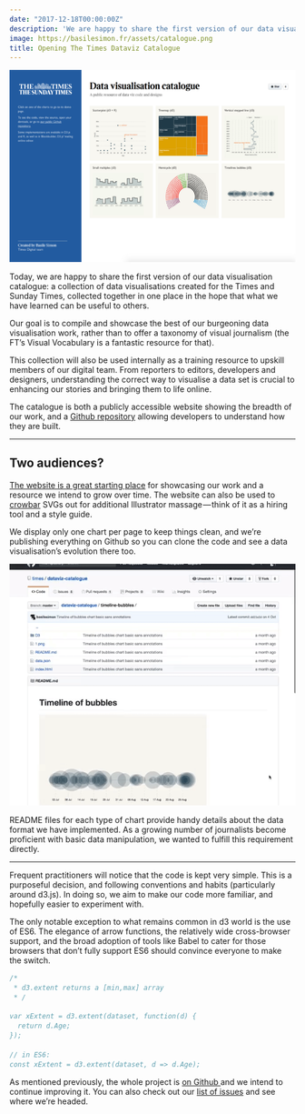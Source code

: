 ```yaml
---
date: "2017-12-18T00:00:00Z"
description: 'We are happy to share the first version of our data visualisation catalogue: a collection of data visualisations created for the Times and Sunday Times, collected together in one place in the hope that what we have learned can be useful to others.'
image: https://basilesimon.fr/assets/catalogue.png
title: Opening The Times Dataviz Catalogue
---
```


![](assets/catalogue.png)

Today, we are happy to share the first version of our data visualisation catalogue: a collection of data visualisations created for the Times and Sunday Times, collected together in one place in the hope that what we have learned can be useful to others.

Our goal is to compile and showcase the best of our burgeoning data visualisation work, rather than to offer a taxonomy of visual journalism (the FT’s Visual Vocabulary is a fantastic resource for that).

This collection will also be used internally as a training resource to upskill members of our digital team. From reporters to editors, developers and designers, understanding the correct way to visualise a data set is crucial to enhancing our stories and bringing them to life online.

The catalogue is both a publicly accessible website showing the breadth of our work, and a [Github repository](https://github.com/times/dataviz-catalogue) allowing developers to understand how they are built.

---

## Two audiences?

[The website is a great starting place](https://times.github.io/dataviz-catalogue/) for showcasing our work and a resource we intend to grow over time. The website can also be used to [crowbar](http://nytimes.github.io/svg-crowbar/) SVGs out for additional Illustrator massage — think of it as a hiring tool and a style guide.

We display only one chart per page to keep things clean, and we’re publishing everything on Github so you can clone the code and see a data visualisation’s evolution there too.

![](assets/catalogue.gif)

README files for each type of chart provide handy details about the data format we have implemented. As a growing number of journalists become proficient with basic data manipulation, we wanted to fulfill this requirement directly.

---

Frequent practitioners will notice that the code is kept very simple. This is a purposeful decision, and following conventions and habits (particularly around d3.js). In doing so, we aim to make our code more familiar, and hopefully easier to experiment with.

The only notable exception to what remains common in d3 world is the use of ES6. The elegance of arrow functions, the relatively wide cross-browser support, and the broad adoption of tools like Babel to cater for those browsers that don’t fully support ES6 should convince everyone to make the switch.

```js
/*
 * d3.extent returns a [min,max] array
 * /

var xExtent = d3.extent(dataset, function(d) {
  return d.Age;
});

// in ES6:
const xExtent = d3.extent(dataset, d => d.Age);
```

As mentioned previously, the whole project is [on Github ](https://github.com/times/dataviz-catalogue/)and we intend to continue improving it. You can also check out our [list of issues](https://github.com/times/dataviz-catalogue/) and see where we’re headed.
